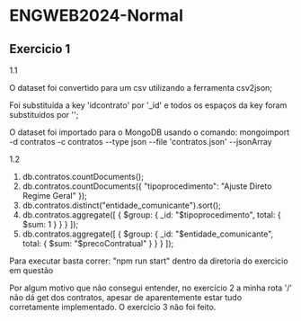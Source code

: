 # ENGWEB2024-Normal

## Exercicio 1

1.1

O dataset foi convertido para um csv utilizando a ferramenta csv2json;

Foi substituida a key 'idcontrato' por '_id' e todos os espaços da key foram substituidos por '';

O dataset foi importado para o MongoDB usando o comando: mongoimport -d contratos -c contratos --type json --file 'contratos.json' --jsonArray

1.2

1. db.contratos.countDocuments();
2. db.contratos.countDocuments({ "tipoprocedimento": "Ajuste Direto Regime Geral" });
3. db.contratos.distinct("entidade_comunicante").sort();
4. db.contratos.aggregate([ { $group: { _id: "$tipoprocedimento", total: { $sum: 1 } } } ]);
5. db.contratos.aggregate([ { $group: { _id: "$entidade_comunicante", total: { $sum: "$precoContratual" } } } ]);

Para executar basta correr: "npm run start" dentro da diretoria do exercicio em questão

Por algum motivo que não consegui entender, no exercício 2 a minha rota '/' não dá get dos contratos, apesar de aparentemente estar tudo corretamente implementado.
O exercício 3 não foi feito.


